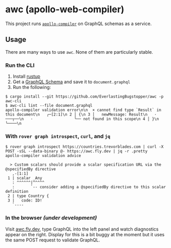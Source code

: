 # awc (apollo-web-compiler)

This project runs [`apollo-compiler`](https://github.com/apollographql/apollo-rs) on GraphQL schemas as a service.

## Usage

There are many ways to use `awc`. None of them are particularly stable.

### Run the CLI

1) Install [rustup](https://rustup.rs)
1) Get a [GraphQL Schema](./schemas/prod.graphql) and save it to `document.graphql`
1) Run the following:

```console
$ cargo install --git https://github.com/EverlastingBugstopper/awc -p awc-cli
$ awc-cli lint --file document.graphql
apollo-compiler validation error\n\n  × cannot find type `Result` in this document\n   ╭─[2:1]\n 2 │ {\n 3 │   newMessage: Result\n   ·               ───┬──\n   ·                  ╰── not found in this scope\n 4 │ }\n   ╰────\n
```

### With `rover graph introspect`, `curl`, and `jq`

```console
$ rover graph introspect https://countries.trevorblades.com | curl -X POST -sSL --data-binary @- https://awc.fly.dev | jq -r .pretty
apollo-compiler validation advice

  > Custom scalars should provide a scalar specification URL via the @specifiedBy directive
   ,-[1:1]
 1 | scalar _Any
   : ^^^^^^|^^^^^
   :       `-- consider adding a @specifiedBy directive to this scalar definition
 2 | type Country {
 3 |   code: ID!
   `----

```

### In the browser _(under development)_

Visit [awc.fly.dev](https://awc.fly.dev), type GraphQL into the left panel and watch diagnostics appear on the right. Display for this is a bit buggy at the moment but it uses the same POST request to validate GraphQL.
